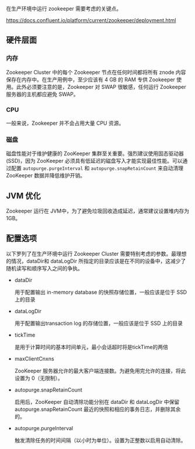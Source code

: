 在生产环境中运行 zookeeper 需要考虑的关键点。

https://docs.confluent.io/platform/current/zookeeper/deployment.html

## 硬件层面

### 内存

Zookeeper Cluster 中的每个 Zookeeper 节点在任何时间都将所有 znode 内容保存在内存中。在生产用例中，至少应该有 4 GB 的 RAM 专供 Zookeeper 使用。此外必须要注意的是，Zookeeper 对 SWAP 很敏感，任何运行 Zookeeper 服务器的主机都应避免 SWAP。

### CPU

一般来说，Zookeeper 并不会占用大量 CPU 资源。

### 磁盘

磁盘性能对于维护健康的 ZooKeeper 集群至关重要。强烈建议使用固态驱动器 (SSD)，因为 ZooKeeper 必须具有低延迟的磁盘写入才能实现最佳性能。可以通过配置 `autopurge.purgeInterval` 和 `autopurge.snapRetainCount` 来自动清理 ZooKeeper 数据并降低维护开销。

## JVM 优化

Zookeeper 运行在 JVM中，为了避免垃圾回收造成延迟，通常建议设置堆内存为1GB。

## 配置选项

以下罗列了在生产环境中运行 Zookeeper Cluster 需要特别考虑的参数。最理想的情况，dataDir和 dataLogDir 所指定的目录应该是在不同的设备中，这减少了随机读写和顺序写入之间的争执。

- dataDir
    
    用于配置输出 in-memory database 的快照存储位置，一般应该是位于 SSD 上的目录
    
- dataLogDir
    
    用于配置输出transaction log 的存储位置，一般应该是位于 SSD 上的目录
    
- tickTime
    
    是用于计算时间的基本时间单元，最小会话超时将是tickTime的两倍
    
- maxClientCnxns
    
    ZooKeeper 服务器允许的最大客户端连接数。为避免用完允许的连接，将此设置为 0（无限制）。
    
- autopurge.snapRetainCount
    
    启用后，ZooKeeper 自动清除功能分别在 dataDir 和 dataLogDir 中保留 autopurge.snapRetainCount 最近的快照和相应的事务日志，并删除其余的。
    
- autopurge.purgeInterval
    
    触发清除任务的时间间隔（以小时为单位）。设置为正整数以启用自动清除。

<!-- ##{"timestamp":1656604800}## -->